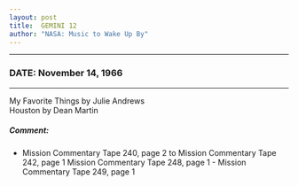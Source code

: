 ```yaml
---
layout: post
title:  GEMINI 12
author: "NASA: Music to Wake Up By"
---
```


----
### DATE: November 14, 1966
----
My Favorite Things by Julie Andrews<br />Houston by Dean Martin

##### Comment:
* Mission Commentary Tape 240, page 2 to Mission Commentary Tape 242, page 1
Mission Commentary Tape 248, page 1 - Mission Commentary Tape 249, page 1
